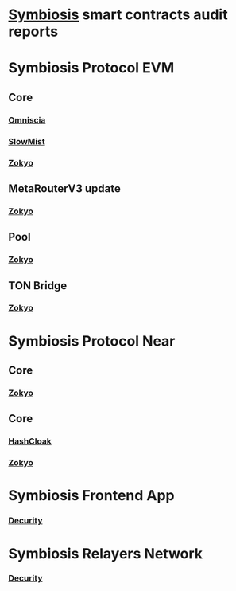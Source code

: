 # [Symbiosis](https://symbiosis.finance/) smart contracts audit reports


# Symbiosis Protocol EVM

## Core

### [Omniscia](./Symbiosis%20Protocol/core/Symbiosis%20Protocol%20Audit%20-%20Omniscia.pdf)
### [SlowMist](./Symbiosis%20Protocol/core/Symbiosis%20Protocol%20Audit%20-%20SlowMist.pdf)
### [Zokyo](./Symbiosis%20Protocol/core/Symbiosis%20Protocol%20Audit%20-%20Zokyo.pdf)

## MetaRouterV3 update

### [Zokyo](./Symbiosis%20Protocol/metarouter-v3/Symbiosis%20Protocol%20MRv3%20Audit%20-%20Zokyo.pdf)

## Pool 

### [Zokyo](./Symbiosis%20Protocol/pool/Symbiosis%20Pool%20Audit%20-%20Zokyo.pdf)

## TON Bridge 

### [Zokyo](./Symbiosis%20Protocol/ton-bridge/Symbiosis%20TON%20Bridge%20v2%20-%20Zokyo.pdf)

# Symbiosis Protocol Near

## Core

### [Zokyo](./Symbiosis%20Protocol%20Near/core/Symbiosis%20Protocol%20Audit%20-%20Zokyo.pdf)

## Core

### [HashCloak](./Symbiosis%20Protocol%20Terra/core/Symbiosis%20Protocol%20Audit%20-%20HashCloak.pdf)
### [Zokyo](./Symbiosis%20Protocol%20Terra/core/Symbiosis%20Protocol%20Audit%20-%20Zokyo.pdf)

# Symbiosis Frontend App

### [Decurity](./Symbiosis%20Frontend%20App/Symbiosis%20Frontend%20App%20-%20Decurity.pdf)

# Symbiosis Relayers Network

### [Decurity](./Symbiosis%20Relayers%20Network/Symbiosis%20Relayers%20Network%202024%20-%20Decurity.pdf)
